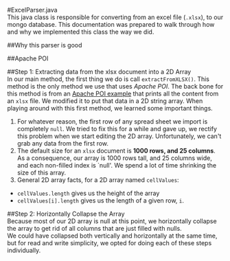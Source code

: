 #ExcelParser.java  
This java class is responsible for converting from an excel file (`.xlsx`),
to our mongo database. This documentation was prepared to walk through how and why we implemented this class the way we did.   

##Why this parser is good  

##Apache POI

##Step 1: Extracting data from the xlsx document into a 2D Array  
In our main method, the first thing we do is call `extractFromXLSX()`.
This method is the only method we use that uses *Apache POI*.
The back bone for this method is from an [Apache POI example](http://www.mkyong.com/java/apache-poi-reading-and-writing-excel-file-in-java/) that prints all the content from an `xlsx` file.
We modified it to put that data in a 2D string array.
When playing around with this first method, we learned some important things.   
1. For whatever reason, the first row of any spread sheet we import is completely `null`.
We tried to fix this for a while and gave up, we rectify this problem when we start editing the 2D array.
Unfortunately, we can't grab any data from the first row. 
2. The default size for an `xlsx` document is **1000 rows, and 25 columns**.
As a consequence, our array is 1000 rows tall, and 25 columns wide, and each non-filled index is `null'.
We spend a lot of time shrinking the size of this array.  
3. General 2D array facts, for a 2D array named `cellValues`:    
  * `cellValues.length` gives us the height of the array   
  * `cellValues[i].length` gives us the length of a given row, `i`.  

##Step 2: Horizontally Collapse the Array  
Because most of our 2D array is null at this point, we horizontally collapse the array to get rid of all columns that are just filled with nulls.  
We could have collapsed both vertically and horizontally at the same time, but for read and write simplicity, we opted for doing each of these steps individually.
